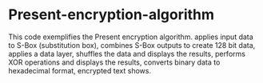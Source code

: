 # Present-encryption-algorithm
This code exemplifies the Present encryption algorithm. applies input data to S-Box (substitution box), combines S-Box outputs to create 128 bit data, applies a data layer, shuffles the data and displays the results, performs XOR operations and displays the results, converts binary data to hexadecimal format, encrypted text shows.

